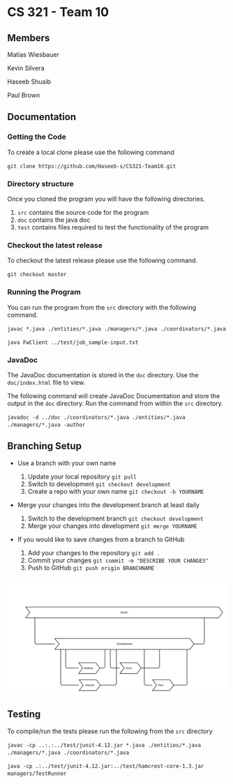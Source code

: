 # CS 321 - Team 10

## Members
Matias Wiesbauer

Kevin Silvera

Haseeb Shuaib

Paul Brown

## Documentation

### Getting the Code
To create a local clone please use the following command

`git clone https://github.com/Haseeb-s/CS321-Team10.git`

### Directory structure
Once you cloned the program you will have the following directories.

1. `src` contains the source code for the program
2. `doc` contains the java doc
3. `test` contains files required to test the functionality of the program


### Checkout the latest release
To checkout the latest release please use the following command.

`git checkout master`

### Running the Program

You can run the program from the `src` directory with the following command.

`javac *.java ./entities/*.java ./managers/*.java ./coordinators/*.java`

`java FwClient ../test/job_sample-input.txt`


### JavaDoc

The JavaDoc documentation is stored in the `doc` directory. Use the `doc/index.html` file to view.

The following command will create JavaDoc Documentation and store the output in the `doc` directory.
Run the command from within the `src` directory.

`javadoc -d ../doc ./coordinators/*.java ./entities/*.java ./managers/*.java -author`


## Branching Setup
- Use a branch with your own name
    1. Update your local repository `git pull`
    2. Switch to development `git checkout development`
    3. Create a repo with your own name `git checkout -b YOURNAME`

- Merge your changes into the development branch at least daily
    1. Switch to the development branch `git checkout development`
    2. Merge your changes into development `git merge YOURNAME`

- If you would like to save changes from a branch to GitHub
    1. Add your changes to the repository `git add .`
    2. Commit your changes `git commit -m "DESCRIBE YOUR CHANGES"`
    3. Push to GitHub `git push origin BRANCHNAME`


![Branching Setup](/doc/branching.png?raw=true "Branching Setup")

## Testing
To compile/run the tests please run the following from the `src` directory

`javac -cp ..:.:../test/junit-4.12.jar *.java ./entities/*.java ./managers/*.java ./coordinators/*.java`

`java -cp .:../test/junit-4.12.jar:../test/hamcrest-core-1.3.jar managers/TestRunner`




